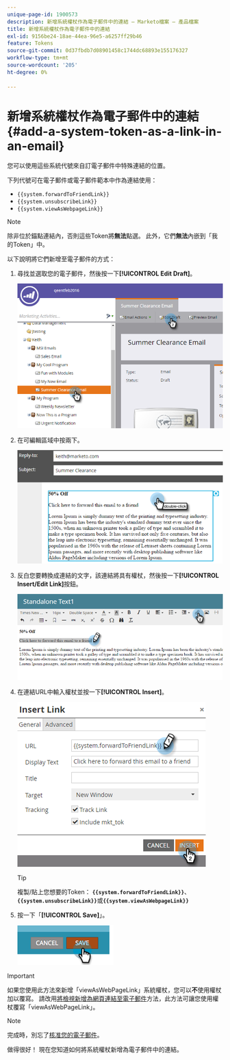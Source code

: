 ```yaml
---
unique-page-id: 1900573
description: 新增系統權杖作為電子郵件中的連結 — Marketo檔案 — 產品檔案
title: 新增系統權杖作為電子郵件中的連結
exl-id: 9156be24-18ae-44ea-96e5-a6257ff29b46
feature: Tokens
source-git-commit: 0d37fbdb7d08901458c1744dc68893e155176327
workflow-type: tm+mt
source-wordcount: '205'
ht-degree: 0%

---
```


# 新增系統權杖作為電子郵件中的連結 {#add-a-system-token-as-a-link-in-an-email}

您可以使用這些系統代號來自訂電子郵件中特殊連結的位置。

下列代號可在電子郵件或電子郵件範本中作為連結使用：

* `{{system.forwardToFriendLink}}`
* `{{system.unsubscribeLink}}`
* `{{system.viewAsWebpageLink}}`

>[!NOTE]
>
>除非位於錨點連結內，否則這些Token將&#x200B;**無法**&#x200B;點選。 此外，它們&#x200B;**無法**&#x200B;內嵌到「我的Token」中。

以下說明將它們新增至電子郵件的方式：

1. 尋找並選取您的電子郵件，然後按一下&#x200B;**[!UICONTROL Edit Draft]**。

   ![](assets/one-1.png)

1. 在可編輯區域中按兩下。

   ![](assets/two-1.png)

1. 反白您要轉換成連結的文字，該連結將具有權杖，然後按一下&#x200B;**[!UICONTROL Insert/Edit Link]**&#x200B;按鈕。

   ![](assets/three-1.png)

1. 在連結URL中輸入權杖並按一下&#x200B;**[!UICONTROL Insert]**。

   ![](assets/four-1.png)

   >[!TIP]
   >
   >複製/貼上您想要的Token： **`{{system.forwardToFriendLink}}`**、**`{{system.unsubscribeLink}}`**&#x200B;或&#x200B;**`{{system.viewAsWebpageLink}}`**

1. 按一下「**[!UICONTROL Save]**」。

   ![](assets/image2014-9-17-22-3a12-3a17.png)

>[!IMPORTANT]
>
>如果您使用此方法來新增「viewAsWebPageLink」系統權杖，您可以&#x200B;**不**&#x200B;使用權杖加以覆寫。 請改用[將檢視新增為網頁連結至電子郵件](/help/marketo/product-docs/email-marketing/general/functions-in-the-editor/add-a-view-as-web-page-link-to-an-email.md)方法，此方法可讓您使用權杖覆寫「viewAsWebPageLink」。

>[!NOTE]
>
>完成時，別忘了[核准您的電子郵件](/help/marketo/product-docs/email-marketing/general/creating-an-email/approve-an-email.md)。

做得很好！ 現在您知道如何將系統權杖新增為電子郵件中的連結。
